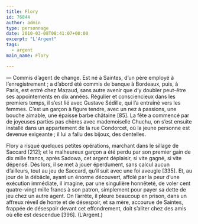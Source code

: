 ```yaml
---
title: Flory
id: 76844
author: admin
type: personnage
date: 2010-03-08T08:41:07+00:00
excerpt: "L'Argent"
tags:
  - argent
main_name: Flory

---
```

— Commis d&rsquo;agent de change. Est né à Saintes, d&rsquo;un père employé à l&rsquo;enregistrement ; a d&rsquo;abord été commis de banque à Bordeaux, puis, à Paris, est entré chez Mazaud, sans autre avenir que d&rsquo;y doubler peut-être ses appointements en dix années. Régulier et consciencieux dans les premiers temps, il s&rsquo;est lié avec Gustave Sédille, qui l&rsquo;a entraîné vers les femmes. C&rsquo;est un garçon à figure tendre, avec un nez à passions, une bouche aimable, une épaisse barbe châtaine [85]. La fête a commencé par de joyeuses parties pas chères avec mademoiselle Chuchu, on s&rsquo;est ensuite installé dans un appartement de la rue Condorcet, où la jeune personne est devenue exigeante ; il lui a fallu des bijoux, des dentelles.

Flory a risqué quelques petites opérations, marchant dans le sillage de Saccard [212]; et le malheureux garçon a été perdu par son premier gain de dix mille francs, après Sadowa, cet argent déplaisir, si vite gagné, si vite dépensé. Dès lors, il se met à jouer éperdument, sans calcul aucun d&rsquo;ailleurs, tout au jeu de Saccard, qu&rsquo;il suit avec une foi aveugle [335]. Et, au jour de la débâcle, ayant un énorme découvert, affolé par la peur d&rsquo;une exécution immédiate, il imagine, par une singulière honnêteté, de voler cent quatre-vingt mille francs à son patron, simplement pour payer sa dette de jeu chez un autre agent. On l&rsquo;arrête, il pleure beaucoup en prison, dans un affreux réveil de honte et de désespoir, et sa mère, accourue de Saintes, frappée de désespoir devant cet effondrement, doit s&rsquo;aliter chez des amis où elle est descendue [396]. (L&rsquo;Argent.)